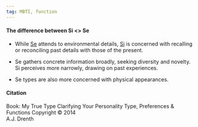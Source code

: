 ```yaml
---
tag: MBTI, function
---
```

#### The difference between Si <> Se

- While [Se](obsidian://open?vault=dwarves&file=brain%2FHR%2FMBTI%2FExtroverted%20Sensing%20-%20Se) attends to environmental details, [Si](obsidian://open?vault=dwarves&file=brain%2FHR%2FMBTI%2FIntroverted%20Sensing%20%20-%20Si) is concerned with recalling or reconciling past details with those of the present.

- Se gathers concrete information broadly,
seeking diversity and novelty. Si perceives more narrowly, drawing on past experiences.

- Se types are also more concerned with physical appearances.

#### Citation
Book: My True Type
Clarifying Your Personality Type, Preferences & Functions
Copyright © 2014  
A.J. Drenth